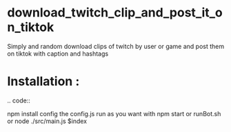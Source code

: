 # download_twitch_clip_and_post_it_on_tiktok
Simply and random download clips of twitch by user or game and post them on tiktok with caption and hashtags 

# Installation :

.. code::

  npm install
  config the config.js
  run as you want with npm start or runBot.sh or node ./src/main.js $index
